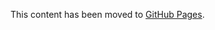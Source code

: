 This content has been moved to [GitHub Pages](https://microsoft.github.io/vs-threading/analyzers/VSTHRD110.html).
